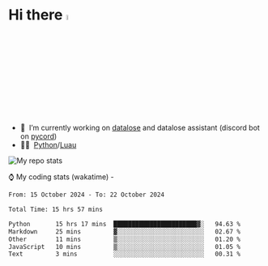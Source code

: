 # Hi there <img src="https://media.giphy.com/media/hvRJCLFzcasrR4ia7z/giphy.gif" width="5%"></a>
- 🥽 &nbsp;I’m currently working on [datalose](https://www.roblox.com/games/16971245917) and datalose assistant (discord bot on [pycord](https://github.com/Pycord-Development/pycord))
- 👨‍💻 &nbsp;[Python](https://python.org)/[Luau](https://luau.org)

<img alt="My repo stats" src="https://github-readme-stats.vercel.app/api?username=FrostX-Official&show_icons=true&theme=radical">

⌚ My coding stats (wakatime) -

<!--START_SECTION:waka-->

```txt
From: 15 October 2024 - To: 22 October 2024

Total Time: 15 hrs 57 mins

Python       15 hrs 17 mins  ███████████████████████▓░   94.63 %
Markdown     25 mins         ▓░░░░░░░░░░░░░░░░░░░░░░░░   02.67 %
Other        11 mins         ▒░░░░░░░░░░░░░░░░░░░░░░░░   01.20 %
JavaScript   10 mins         ▒░░░░░░░░░░░░░░░░░░░░░░░░   01.05 %
Text         3 mins          ░░░░░░░░░░░░░░░░░░░░░░░░░   00.31 %
```

<!--END_SECTION:waka-->
